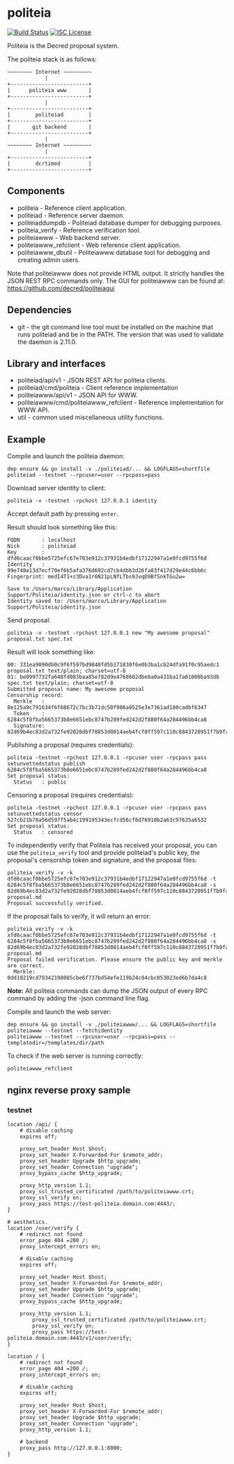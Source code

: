 # politeia
[![Build Status](http://img.shields.io/travis/decred/politeia.svg)](https://travis-ci.org/decred/politeia)
[![ISC License](http://img.shields.io/badge/license-ISC-blue.svg)](http://copyfree.org)

Politeia is the Decred proposal system.

The politeia stack is as follows:

```
~~~~~~~~ Internet ~~~~~~~~~
            |
+-------------------------+
|      politeia www       |
+-------------------------+
            |
+-------------------------+
|        politeiad        |
+-------------------------+
|       git backend       |
+-------------------------+
            |
~~~~~~~~ Internet ~~~~~~~~~
            |
+-------------------------+
|        dcrtimed         |
+-------------------------+
```

## Components
* politeia - Reference client application.
* politeiad - Reference server daemon.
* politeiaddumpdb - Politeiad database dumper for debugging purposes.
* politeia_verify - Reference verification tool.
* politeiawww - Web backend server.
* politeiawww_refclient - Web reference client application.
* politeiawww_dbutil - Politeiawww database tool for debugging and creating admin users.

Note that politeiawww does not provide HTML output.  It strictly handles the
JSON REST RPC commands only.  The GUI for politeiawww can be found at:
https://github.com/decred/politeiagui

## Dependencies
* git - the git command line tool must be installed on the machine that runs
  politeiad and be in the PATH.  The version that was used to validate the
  daemon is 2.11.0.

## Library and interfaces
* politeiad/api/v1 - JSON REST API for politeia clients.
* politeiad/cmd/politeia - Client reference implementation
* politeiawww/api/v1 - JSON API for WWW.
* politeiawww/cmd/politeiawww_refclient - Reference implementation for WWW API.
* util - common used miscellaneous utility functions.

## Example

Compile and launch the politeia daemon:
```
dep ensure && go install -v ./politeiad/... && LOGFLAGS=shortfile politeiad --testnet --rpcuser=user --rpcpass=pass
```

Download server identity to client:
```
politeia -v -testnet -rpchost 127.0.0.1 identity
```
Accept default path by pressing `enter`.

Result should look something like this:
```
FQDN       : localhost
Nick       : politeiad
Key        : dfd6caacf0bbe5725efc67e703e912c37931b4edbf17122947a1e0fcd9755f6d
Identity   : 99e748e13d7ecf70ef6b5afa376d692cd7cb4dbb3d26fa83f417d29e44c6bb6c
Fingerprint: medI4T1+z3Dva1r6N21pLNfLTbs9JvqD9BfSnkTGu2w=

Save to /Users/marco/Library/Application Support/Politeia/identity.json or ctrl-c to abort
Identity saved to: /Users/marco/Library/Application Support/Politeia/identity.json
```

Send proposal:
```
politeia -v -testnet -rpchost 127.0.0.1 new "My awesome proposal" proposal.txt spec.txt
```

Result will look something like:
```
00: 331ea9090db0c9f6f597bd9840fd5b171830f6e0b3ba1cb24dfa91f0c95aedc1 proposal.txt text/plain; charset=utf-8
01: be0997732fa648fd083baa85e782d9e4768602dbe8a0a431ba17a01000ba93db spec.txt text/plain; charset=utf-8
Submitted proposal name: My awesome proposal
Censorship record:
  Merkle   : 8e125a9c791634f6f68672c7bc3b71dc50f986a0525e3e7361ad180cadbf6347
  Token    : 6284c5f8fba5665373b8e6651ebc8747b289fed242d2f880f64a284496bb4ca8
  Signature: 82d69b4ec83d2a732fe92028dbf78853d0814aeb4fcf0ff597c110c8843720951f7b9fae4305b0f1d9346c39bc960a364590236f9e0871f6f79860fc57d4c70a
```

Publishing a proposal (requires credentials):
```
politeia -testnet -rpchost 127.0.0.1 -rpcuser user -rpcpass pass setunvettedstatus publish 6284c5f8fba5665373b8e6651ebc8747b289fed242d2f880f64a284496bb4ca8
Set proposal status:
  Status   : public
```

Censoring a proposal (requires credentials):
```
politeia -testnet -rpchost 127.0.0.1 -rpcuser user -rpcpass pass setunvettedstatus censor 527cb21b78a56d597f5ab4c199195343ecfcd56cf0d76910b2a63c97635a6532
Set proposal status:
  Status   : censored
```

To independently verify that Politeia has received your proposal, you can use
the `politeia_verify` tool and provide politeiad's public key, the proposal's
censorship token and signature, and the proposal files:

```
politeia_verify -v -k dfd6caacf0bbe5725efc67e703e912c37931b4edbf17122947a1e0fcd9755f6d -t 6284c5f8fba5665373b8e6651ebc8747b289fed242d2f880f64a284496bb4ca8 -s 82d69b4ec83d2a732fe92028dbf78853d0814aeb4fcf0ff597c110c8843720951f7b9fae4305b0f1d9346c39bc960a364590236f9e0871f6f79860fc57d4c70 proposal.md
Proposal successfully verified.
```

If the proposal fails to verify, it will return an error:

```
politeia_verify -v -k xfd6caacf0bbe5725efc67e703e912c37931b4edbf17122947a1e0fcd9755f6d -t 6284c5f8fba5665373b8e6651ebc8747b289fed242d2f880f64a284496bb4ca8 -s 82d69b4ec83d2a732fe92028dbf78853d0814aeb4fcf0ff597c110c8843720951f7b9fae4305b0f1d9346c39bc960a364590236f9e0871f6f79860fc57d4c70 proposal.md
Proposal failed verification. Please ensure the public key and merkle are correct.
  Merkle: 0dd10219cd79342198085cbe6f737bd54efe119b24c84cbc053023ed6b7da4c8

```

**Note:** All politeia commands can dump the JSON output of every RPC command
by adding the -json command line flag.

Compile and launch the web server:
```
dep ensure && go install -v ./politeiawww/... && LOGFLAGS=shortfile
politeiawww --testnet --fetchidentity
politeiawww --testnet --rpcuser=user --rpcpass=pass --templatedir=/templates/dir/path
```
To check if the web server is running correctly:
```
politeiawww_refclient
```

## nginx reverse proxy sample

### testnet
```
location /api/ {
	# disable caching
	expires off;

	proxy_set_header Host $host;
	proxy_set_header X-Forwarded-For $remote_addr;
	proxy_set_header Upgrade $http_upgrade;
	proxy_set_header Connection "upgrade";
	proxy_bypass_cache $http_upgrade;

	proxy_http_version 1.1;
	proxy_ssl_trusted_certificated /path/to/politeiawww.crt;
	proxy_ssl_verify on;
	proxy_pass https://test-politeia.domain.com:4443/;
}

# aesthetics.
location /user/verify {
	# redirect not found
	error_page 404 =200 /;
	proxy_intercept_errors on;

	# disable caching
	expires off;

	proxy_set_header Host $host;
	proxy_set_header X-Forwarded-For $remote_addr;
	proxy_set_header Upgrade $http_upgrade;
	proxy_set_header Connection "upgrade";
	proxy_bypass_cache $http_upgrade;

	proxy_http_version 1.1;
        proxy_ssl_trusted_certificated /path/to/politeiawww.crt;
        proxy_ssl_verify on;
        proxy_pass https://test-politeia.domain.com:4443/v1/user/verify;
}

location / {
	# redirect not found
	error_page 404 =200 /;
	proxy_intercept_errors on;

	# disable caching
	expires off;

	proxy_set_header Host $host;
	proxy_set_header X-Forwarded-For $remote_addr;
	proxy_set_header Upgrade $http_upgrade;
	proxy_set_header Connection "upgrade";
	proxy_http_version 1.1;

	# backend
	proxy_pass http://127.0.0.1:8000;
}
```
